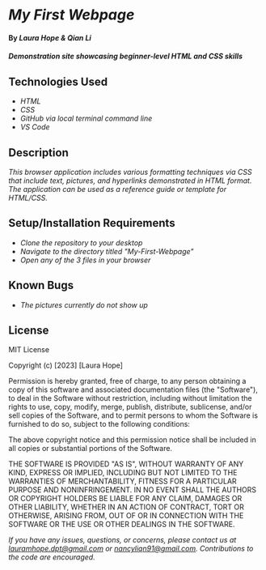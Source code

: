 # _My First Webpage_

#### By _**Laura Hope & Qian Li**_

#### _Demonstration site showcasing beginner-level HTML and CSS skills_

## Technologies Used

* _HTML_
* _CSS_
* _GitHub via local terminal command line_
* _VS Code_

## Description

_This browser application includes various formatting techniques via CSS that include text, pictures, and hyperlinks demonstrated in HTML format. The application can be used as a reference guide or template for HTML/CSS._

## Setup/Installation Requirements

* _Clone the repository to your desktop_
* _Navigate to the directory titled "My-First-Webpage"_
* _Open any of the 3 files in your browser_

## Known Bugs

* _The pictures currently do not show up_

## License

MIT License

Copyright (c) [2023] [Laura Hope]

Permission is hereby granted, free of charge, to any person obtaining a copy
of this software and associated documentation files (the "Software"), to deal
in the Software without restriction, including without limitation the rights
to use, copy, modify, merge, publish, distribute, sublicense, and/or sell
copies of the Software, and to permit persons to whom the Software is
furnished to do so, subject to the following conditions:

The above copyright notice and this permission notice shall be included in all
copies or substantial portions of the Software.

THE SOFTWARE IS PROVIDED "AS IS", WITHOUT WARRANTY OF ANY KIND, EXPRESS OR
IMPLIED, INCLUDING BUT NOT LIMITED TO THE WARRANTIES OF MERCHANTABILITY,
FITNESS FOR A PARTICULAR PURPOSE AND NONINFRINGEMENT. IN NO EVENT SHALL THE
AUTHORS OR COPYRIGHT HOLDERS BE LIABLE FOR ANY CLAIM, DAMAGES OR OTHER
LIABILITY, WHETHER IN AN ACTION OF CONTRACT, TORT OR OTHERWISE, ARISING FROM,
OUT OF OR IN CONNECTION WITH THE SOFTWARE OR THE USE OR OTHER DEALINGS IN THE
SOFTWARE.

_If you have any issues, questions, or concerns, please contact us at lauramhope.dpt@gmail.com or nancyliqn91@gmail.com. Contributions to the code are encouraged._
